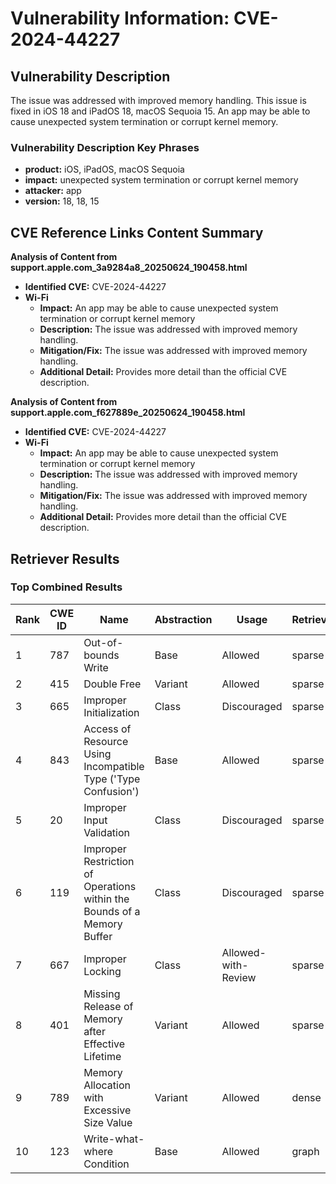 # Vulnerability Information: CVE-2024-44227

## Vulnerability Description
The issue was addressed with improved memory handling. This issue is fixed in iOS 18 and iPadOS 18, macOS Sequoia 15. An app may be able to cause unexpected system termination or corrupt kernel memory.

### Vulnerability Description Key Phrases
- **product:** iOS, iPadOS, macOS Sequoia
- **impact:** unexpected system termination or corrupt kernel memory
- **attacker:** app
- **version:** 18, 18, 15

## CVE Reference Links Content Summary
**Analysis of Content from support.apple.com_3a9284a8_20250624_190458.html**

*   **Identified CVE:** CVE-2024-44227
*   **Wi-Fi**
    *   **Impact:** An app may be able to cause unexpected system termination or corrupt kernel memory
    *   **Description:** The issue was addressed with improved memory handling.
    *   **Mitigation/Fix:** The issue was addressed with improved memory handling.
    *   **Additional Detail:** Provides more detail than the official CVE description.

**Analysis of Content from support.apple.com_f627889e_20250624_190458.html**

*   **Identified CVE:** CVE-2024-44227
*   **Wi-Fi**
    *   **Impact:** An app may be able to cause unexpected system termination or corrupt kernel memory
    *   **Description:** The issue was addressed with improved memory handling.
    *   **Mitigation/Fix:** The issue was addressed with improved memory handling.
    *   **Additional Detail:** Provides more detail than the official CVE description.

## Retriever Results

### Top Combined Results

| Rank | CWE ID | Name | Abstraction | Usage  | Retrievers | Individual Scores |
|------|--------|------|-------------|-------|------------|-------------------|
| 1 | 787 | Out-of-bounds Write | Base | Allowed | sparse | 0.092 |
| 2 | 415 | Double Free | Variant | Allowed | sparse | 0.083 |
| 3 | 665 | Improper Initialization | Class | Discouraged | sparse | 0.081 |
| 4 | 843 | Access of Resource Using Incompatible Type ('Type Confusion') | Base | Allowed | sparse | 0.081 |
| 5 | 20 | Improper Input Validation | Class | Discouraged | sparse | 0.073 |
| 6 | 119 | Improper Restriction of Operations within the Bounds of a Memory Buffer | Class | Discouraged | sparse | 0.071 |
| 7 | 667 | Improper Locking | Class | Allowed-with-Review | sparse | 0.070 |
| 8 | 401 | Missing Release of Memory after Effective Lifetime | Variant | Allowed | sparse | 0.069 |
| 9 | 789 | Memory Allocation with Excessive Size Value | Variant | Allowed | dense | 0.485 |
| 10 | 123 | Write-what-where Condition | Base | Allowed | graph | 0.003 |

